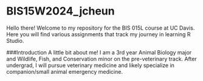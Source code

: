 # BIS15W2024_jcheun

Hello there! Welcome to my repository for the BIS 015L course at UC Davis. Here you will find various assignments that track my journey in learning R Studio. 

###Introduction 
A little bit about me! I am a 3rd year Animal Biology major and Wildlife, Fish, and Conservation minor on the pre-veterinary track. After undergrad, I will pursue veterinary medicine and likely specialize in companion/small animal emergency medicine.